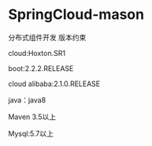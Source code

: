 # SpringCloud-mason
分布式组件开发
版本约束

  cloud:Hoxton.SR1

  boot:2.2.2.RELEASE

  cloud alibaba:2.1.0.RELEASE

  java：java8

  Maven 3.5以上

  Mysql:5.7以上
